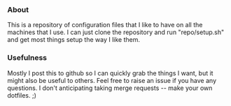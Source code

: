 
### About ###
This is a repository of configuration files that I like to have on all the
machines that I use.  I can just clone the repository and run "repo/setup.sh"
and get most things setup the way I like them.

### Usefulness ###
Mostly I post this to github so I can quickly grab the things I want, but it
might also be useful to others.  Feel free to raise an issue if you have any
questions.  I don't anticipating taking merge requests -- make your own
dotfiles.  ;)
